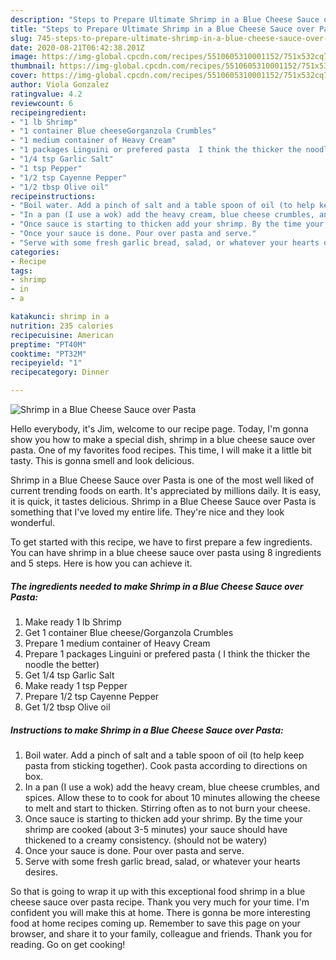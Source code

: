 ```yaml
---
description: "Steps to Prepare Ultimate Shrimp in a Blue Cheese Sauce over Pasta"
title: "Steps to Prepare Ultimate Shrimp in a Blue Cheese Sauce over Pasta"
slug: 745-steps-to-prepare-ultimate-shrimp-in-a-blue-cheese-sauce-over-pasta
date: 2020-08-21T06:42:38.201Z
image: https://img-global.cpcdn.com/recipes/5510605310001152/751x532cq70/shrimp-in-a-blue-cheese-sauce-over-pasta-recipe-main-photo.jpg
thumbnail: https://img-global.cpcdn.com/recipes/5510605310001152/751x532cq70/shrimp-in-a-blue-cheese-sauce-over-pasta-recipe-main-photo.jpg
cover: https://img-global.cpcdn.com/recipes/5510605310001152/751x532cq70/shrimp-in-a-blue-cheese-sauce-over-pasta-recipe-main-photo.jpg
author: Viola Gonzalez
ratingvalue: 4.2
reviewcount: 6
recipeingredient:
- "1 lb Shrimp"
- "1 container Blue cheeseGorganzola Crumbles"
- "1 medium container of Heavy Cream"
- "1 packages Linguini or prefered pasta  I think the thicker the noodle the better"
- "1/4 tsp Garlic Salt"
- "1 tsp Pepper"
- "1/2 tsp Cayenne Pepper"
- "1/2 tbsp Olive oil"
recipeinstructions:
- "Boil water. Add a pinch of salt and a table spoon of oil (to help keep pasta from sticking together). Cook pasta according to directions on box."
- "In a pan (I use a wok) add the heavy cream, blue cheese crumbles, and spices. Allow these to to cook for about 10 minutes allowing the cheese to melt and start to thicken. Stirring often as to not burn your cheese."
- "Once sauce is starting to thicken add your shrimp. By the time your shrimp are cooked (about 3-5 minutes) your sauce should have thickened to a creamy consistency. (should not be watery)"
- "Once your sauce is done. Pour over pasta and serve."
- "Serve with some fresh garlic bread, salad, or whatever your hearts desires."
categories:
- Recipe
tags:
- shrimp
- in
- a

katakunci: shrimp in a 
nutrition: 235 calories
recipecuisine: American
preptime: "PT40M"
cooktime: "PT32M"
recipeyield: "1"
recipecategory: Dinner

---
```



![Shrimp in a Blue Cheese Sauce over Pasta](https://img-global.cpcdn.com/recipes/5510605310001152/751x532cq70/shrimp-in-a-blue-cheese-sauce-over-pasta-recipe-main-photo.jpg)

Hello everybody, it's Jim, welcome to our recipe page. Today, I'm gonna show you how to make a special dish, shrimp in a blue cheese sauce over pasta. One of my favorites food recipes. This time, I will make it a little bit tasty. This is gonna smell and look delicious.

Shrimp in a Blue Cheese Sauce over Pasta is one of the most well liked of current trending foods on earth. It's appreciated by millions daily. It is easy, it is quick, it tastes delicious. Shrimp in a Blue Cheese Sauce over Pasta is something that I've loved my entire life. They're nice and they look wonderful.




To get started with this recipe, we have to first prepare a few ingredients. You can have shrimp in a blue cheese sauce over pasta using 8 ingredients and 5 steps. Here is how you can achieve it.

<!--inarticleads1-->

##### The ingredients needed to make Shrimp in a Blue Cheese Sauce over Pasta:

1. Make ready 1 lb Shrimp
1. Get 1 container Blue cheese/Gorganzola Crumbles
1. Prepare 1 medium container of Heavy Cream
1. Prepare 1 packages Linguini or prefered pasta ( I think the thicker the noodle the better)
1. Get 1/4 tsp Garlic Salt
1. Make ready 1 tsp Pepper
1. Prepare 1/2 tsp Cayenne Pepper
1. Get 1/2 tbsp Olive oil




<!--inarticleads2-->

##### Instructions to make Shrimp in a Blue Cheese Sauce over Pasta:

1. Boil water. Add a pinch of salt and a table spoon of oil (to help keep pasta from sticking together). Cook pasta according to directions on box.
1. In a pan (I use a wok) add the heavy cream, blue cheese crumbles, and spices. Allow these to to cook for about 10 minutes allowing the cheese to melt and start to thicken. Stirring often as to not burn your cheese.
1. Once sauce is starting to thicken add your shrimp. By the time your shrimp are cooked (about 3-5 minutes) your sauce should have thickened to a creamy consistency. (should not be watery)
1. Once your sauce is done. Pour over pasta and serve.
1. Serve with some fresh garlic bread, salad, or whatever your hearts desires.




So that is going to wrap it up with this exceptional food shrimp in a blue cheese sauce over pasta recipe. Thank you very much for your time. I'm confident you will make this at home. There is gonna be more interesting food at home recipes coming up. Remember to save this page on your browser, and share it to your family, colleague and friends. Thank you for reading. Go on get cooking!
